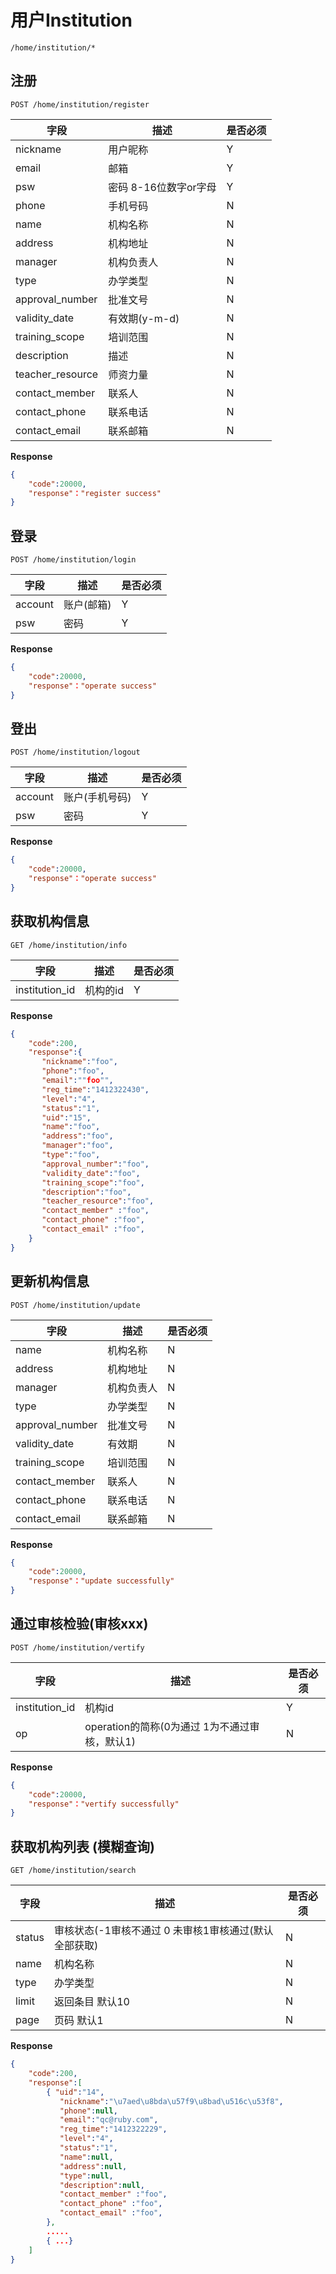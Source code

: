 用户Institution
===
`/home/institution/*`


## 注册    
`POST /home/institution/register` 

字段	|描述 |  是否必须 
------------ | -------------| -------------
nickname | 用户昵称  	| Y
email|  邮箱  	| Y
psw  | 密码 8-16位数字or字母 	| Y
phone| 手机号码 | N
name |机构名称  | N
address |机构地址 | N
manager |机构负责人 | N
type  |办学类型 | N
approval_number |批准文号 | N
validity_date |有效期(y-m-d)  | N
training_scope |培训范围 | N
description |描述  | N
teacher_resource |师资力量 | N
contact_member  | 联系人 | N
contact_phone  | 联系电话 | N
contact_email  | 联系邮箱 | N




**Response**  

```json
{
	"code":20000,
	"response"："register success"
}
```


## 登录
`POST /home/institution/login`

字段	|描述 |  是否必须 
------------ | -------------| -------------
account | 账户(邮箱)  	| Y
psw| 密码  | Y

 **Response**  

```json  
{
	"code":20000,
	"response"："operate success"
}
```

## 登出
`POST /home/institution/logout`

字段	|描述 |  是否必须 
------------ | -------------| -------------
account | 账户(手机号码)  	| Y
psw| 密码  | Y

 **Response**  

```json  
{
	"code":20000,
	"response"："operate success"
}
```


## 获取机构信息
`GET /home/institution/info`

字段	|描述 |  是否必须 
------------ | -------------| -------------
institution_id | 机构的id 	| Y

**Response**  

```json  
{
	"code":200,
	"response":{
	   "nickname":"foo",
	   "phone":"foo",
	   "email":""foo"",
	   "reg_time":"1412322430",
	   "level":"4",
	   "status":"1",
	   "uid":"15",
	   "name":"foo",
	   "address":"foo",
	   "manager":"foo",
	   "type":"foo",
	   "approval_number":"foo",
	   "validity_date":"foo",
	   "training_scope":"foo",
	   "description":"foo",
	   "teacher_resource":"foo",
	   "contact_member" :"foo",
	   "contact_phone" :"foo",
	   "contact_email" :"foo",
	}
}
```


## 更新机构信息
`POST /home/institution/update`

字段	|描述 |  是否必须 
------------ | -------------| -------------
name |机构名称  | N
address |机构地址 | N
manager |机构负责人 | N
type  |办学类型 | N
approval_number |批准文号 | N
validity_date |有效期  | N
training_scope |培训范围 | N
contact_member  | 联系人 | N
contact_phone  | 联系电话 | N
contact_email  | 联系邮箱 | N

 **Response**  

```json  
{
	"code":20000,
	"response"："update successfully"
}
```

## 通过审核检验(审核xxx)
`POST /home/institution/vertify`

字段	|描述 |  是否必须 
------------ | -------------| -------------
institution_id | 机构id 	| Y
op|  operation的简称(0为通过 1为不通过审核，默认1) | N

 **Response**  

```json  
{
	"code":20000,
	"response"："vertify successfully"
}
```



## 获取机构列表  (模糊查询)
`GET /home/institution/search`

字段	|描述 |  是否必须 
------------ | -------------| -------------
status | 审核状态(-1审核不通过 0 未审核1审核通过(默认全部获取)| N
name |机构名称  | N
type  |办学类型 | N
limit | 返回条目 默认10   	| N
page| 页码 默认1  | N


 **Response**  

```json  
{ 
	"code":200,
	"response":[
		{ "uid":"14",
		   "nickname":"\u7aed\u8bda\u57f9\u8bad\u516c\u53f8",
		   "phone":null,
		   "email":"qc@ruby.com",
		   "reg_time":"1412322229",
		   "level":"4",
		   "status":"1",
		   "name":null,
		   "address":null,
		   "type":null,
		   "description":null,
	   	   "contact_member" :"foo",
		   "contact_phone" :"foo",
		   "contact_email" :"foo",
		},
        .....
        { ...}
    ]
}
```




